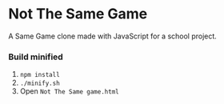 # Not The Same Game

A Same Game clone made with JavaScript for a school project.

### Build minified
1. `npm install`
2. `./minify.sh`
3. Open `Not The Same game.html`